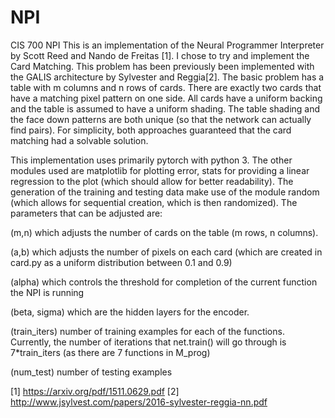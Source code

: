 # NPI
CIS 700 NPI
This is an implementation of the Neural Programmer Interpreter by Scott Reed and Nando de Freitas [1]. 
I chose to try and implement the Card Matching. This problem has been previously been implemented with the GALIS architecture by Sylvester and Reggia[2]. The basic problem has a table with m columns and n rows of cards. There are exactly two cards that have a matching pixel pattern on one side. All cards have a uniform backing and the table is assumed to have a uniform shading. The table shading and the face down patterns are both unique (so that the network can actually find pairs). For simplicity, both approaches guaranteed that the card matching had a solvable solution.

This implementation uses primarily pytorch with python 3. The other modules used are matplotlib for plotting error, stats for providing a linear regression to the plot (which should allow for better readability). The generation of the training and testing data make use of the module random (which allows for sequential creation, which is then randomized).
The parameters that can be adjusted are:

(m,n) which adjusts the number of cards on the table (m rows, n columns).

(a,b) which adjusts the number of pixels on each card (which are created in card.py as a uniform distribution between 0.1 and 0.9)

(alpha) which controls the threshold for completion of the current function the NPI is running

(beta, sigma) which are the hidden layers for the encoder.

(train_iters) number of training examples for each of the functions. Currently, the number of iterations that net.train() will go through is 7*train_iters (as there are 7 functions in M_prog)

(num_test) number of testing examples

[1] https://arxiv.org/pdf/1511.0629.pdf
[2] http://www.jsylvest.com/papers/2016-sylvester-reggia-nn.pdf
